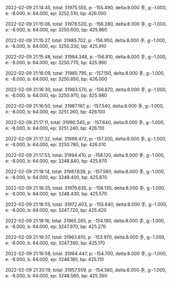 2022-02-09 21:14:45, total: 31975.555, p: -155.490, delta:8.000 手, g:-1.000, e: -8.000, b: 64.000, ep: 3252.510, bp: 426.000

2022-02-09 21:15:06, total: 31978.520, p: -156.280, delta:8.000 手, g:-1.000, e: -8.000, b: 64.000, ep: 3250.600, bp: 425.860

2022-02-09 21:15:27, total: 31985.702, p: -156.950, delta:8.000 手, g:-1.000, e: -8.000, b: 64.000, ep: 3250.330, bp: 425.910

2022-02-09 21:15:48, total: 31984.348, p: -156.910, delta:8.000 手, g:-1.000, e: -8.000, b: 64.000, ep: 3250.770, bp: 425.960

2022-02-09 21:16:09, total: 31985.795, p: -157.150, delta:8.000 手, g:-1.000, e: -8.000, b: 64.000, ep: 3250.850, bp: 426.000

2022-02-09 21:16:30, total: 31983.570, p: -156.870, delta:8.000 手, g:-1.000, e: -8.000, b: 64.000, ep: 3250.970, bp: 425.980

2022-02-09 21:16:50, total: 31987.197, p: -157.540, delta:8.000 手, g:-1.000, e: -8.000, b: 64.000, ep: 3251.260, bp: 426.100

2022-02-09 21:17:11, total: 31990.345, p: -157.640, delta:8.000 手, g:-1.000, e: -8.000, b: 64.000, ep: 3251.240, bp: 426.110

2022-02-09 21:17:32, total: 31988.472, p: -157.300, delta:8.000 手, g:-1.000, e: -8.000, b: 64.000, ep: 3250.780, bp: 426.010

2022-02-09 21:17:53, total: 31994.410, p: -158.120, delta:8.000 手, g:-1.000, e: -8.000, b: 64.000, ep: 3248.840, bp: 425.870

2022-02-09 21:18:14, total: 31987.639, p: -157.560, delta:8.000 手, g:-1.000, e: -8.000, b: 64.000, ep: 3249.400, bp: 425.870

2022-02-09 21:18:35, total: 31976.635, p: -156.130, delta:8.000 手, g:-1.000, e: -8.000, b: 64.000, ep: 3248.430, bp: 425.570

2022-02-09 21:18:55, total: 31972.403, p: -155.640, delta:8.000 手, g:-1.000, e: -8.000, b: 64.000, ep: 3247.720, bp: 425.420

2022-02-09 21:19:16, total: 31965.265, p: -154.190, delta:8.000 手, g:-1.000, e: -8.000, b: 64.000, ep: 3247.970, bp: 425.270

2022-02-09 21:19:37, total: 31963.810, p: -153.970, delta:8.000 手, g:-1.000, e: -8.000, b: 64.000, ep: 3247.390, bp: 425.170

2022-02-09 21:19:58, total: 31964.447, p: -154.700, delta:8.000 手, g:-1.000, e: -8.000, b: 64.000, ep: 3246.180, bp: 425.110

2022-02-09 21:20:19, total: 31957.559, p: -154.560, delta:8.000 手, g:-1.000, e: -8.000, b: 64.000, ep: 3248.560, bp: 425.390